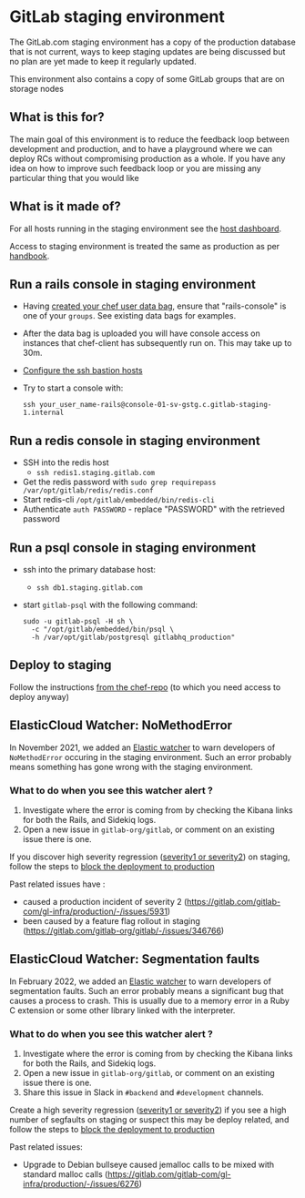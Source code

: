 # GitLab staging environment

The GitLab.com staging environment has a copy of the production database that
is not current, ways to keep staging updates are being discussed but no plan are
yet made to keep it regularly updated.

This environment also contains a copy of some GitLab groups that are on storage
nodes

## What is this for?

The main goal of this environment is to reduce the feedback loop between development and production, and to have a playground where we can deploy RCs without compromising production as a whole.
If you have any idea on how to improve such feedback loop or you are missing any particular thing that you would like

## What is it made of?

For all hosts running in the staging environment see the [host dashboard](https://dashboards.gitlab.net/d/fasrTtKik/hosts?orgId=1&var-environment=gstg&var-prometheus=prometheus-01-inf-gstg).

Access to staging environment is treated the same as production as per
[handbook](https://about.gitlab.com/handbook/engineering/infrastructure/#production-and-staging-access).

## Run a rails console in staging environment

* Having [created your chef user data
  bag](https://ops.gitlab.net/gitlab-cookbooks/chef-repo/blob/master/doc/user-administration.md),
  ensure that "rails-console" is one of your `groups`. See existing data bags
  for examples.
* After the data bag is uploaded you will have console access on instances that
  chef-client has subsequently run on. This may take up to 30m.
* [Configure the ssh bastion hosts](https://gitlab.com/gitlab-com/runbooks/-/blob/master/docs/bastions/gstg-bastions.md)
* Try to start a console with:

    ```
    ssh your_user_name-rails@console-01-sv-gstg.c.gitlab-staging-1.internal
    ```

## Run a redis console in staging environment

* SSH into the redis host
  * `ssh redis1.staging.gitlab.com`
* Get the redis password with `sudo grep requirepass /var/opt/gitlab/redis/redis.conf`
* Start redis-cli `/opt/gitlab/embedded/bin/redis-cli`
* Authenticate `auth PASSWORD` - replace "PASSWORD" with the retrieved password

## Run a psql console in staging environment

* ssh into the primary database host:
  * `ssh db1.staging.gitlab.com`
* start `gitlab-psql` with the following command:

    ```
    sudo -u gitlab-psql -H sh \
      -c "/opt/gitlab/embedded/bin/psql \
      -h /var/opt/gitlab/postgresql gitlabhq_production"
    ```

## Deploy to staging

Follow the instructions [from the chef-repo](https://ops.gitlab.net/gitlab-cookbooks/chef-repo/blob/master/doc/staging.md)
(to which you need access to deploy anyway)

## ElasticCloud Watcher: NoMethodError

In November 2021, we added an [Elastic watcher](https://gitlab.com/gitlab-com/runbooks/-/merge_requests/4134) to warn developers of `NoMethodError` occuring in the staging environment. Such an error probably means something has gone wrong with the staging environment.

### What to do when you see this watcher alert ?

1. Investigate where the error is coming from by checking the Kibana links for both the Rails, and Sidekiq logs.
1. Open a new issue in `gitlab-org/gitlab`, or comment on an existing issue there is one.

If you discover high severity regression ([severity1 or severity2](https://about.gitlab.com/handbook/engineering/quality/issue-triage/#availability))
on staging, follow the steps
to [block the deployment to production](https://about.gitlab.com/handbook/engineering/releases/#deployment-blockers)

Past related issues have :

* caused a production incident of severity 2 (<https://gitlab.com/gitlab-com/gl-infra/production/-/issues/5931>)
* been caused by a feature flag rollout in staging (<https://gitlab.com/gitlab-org/gitlab/-/issues/346766>)

## ElasticCloud Watcher: Segmentation faults

In February 2022, we added an [Elastic watcher](https://gitlab.com/gitlab-com/runbooks/-/merge_requests/4316)
to warn developers of segmentation faults. Such an error probably means a significant bug that causes
a process to crash. This is usually due to a memory error in a Ruby C extension or some
other library linked with the interpreter.

### What to do when you see this watcher alert ?

1. Investigate where the error is coming from by checking the Kibana links for both the Rails, and Sidekiq logs.
1. Open a new issue in `gitlab-org/gitlab`, or comment on an existing issue there is one.
1. Share this issue in Slack in `#backend` and `#development` channels.

Create a high severity regression ([severity1 or severity2](https://about.gitlab.com/handbook/engineering/quality/issue-triage/#availability))
if you see a high number of segfaults on staging or suspect this may be deploy related, and follow the steps
to [block the deployment to production](https://about.gitlab.com/handbook/engineering/releases/#deployment-blockers)

Past related issues:

* Upgrade to Debian bullseye caused jemalloc calls to be mixed with standard malloc calls (<https://gitlab.com/gitlab-com/gl-infra/production/-/issues/6276>)
